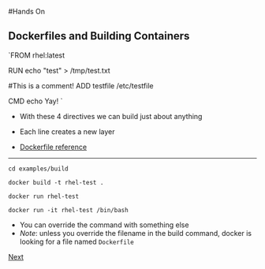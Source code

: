 #Hands On
## Dockerfiles and Building Containers
`FROM rhel:latest

RUN echo "test" > /tmp/test.txt

#This is a comment!
ADD testfile /etc/testfile

CMD echo Yay!
`

* With these 4 directives we can build just about anything
* Each line creates a new layer 

* [Dockerfile reference](https://docs.docker.com/engine/reference/builder/)

---
`cd examples/build`

`docker build -t rhel-test .`

`docker run rhel-test` 

`docker run -it rhel-test /bin/bash`

* You can override the command with something else 
* *Note*: unless you override the filename in the build command, docker is looking for a file named `Dockerfile` 

[Next](ports.md)
